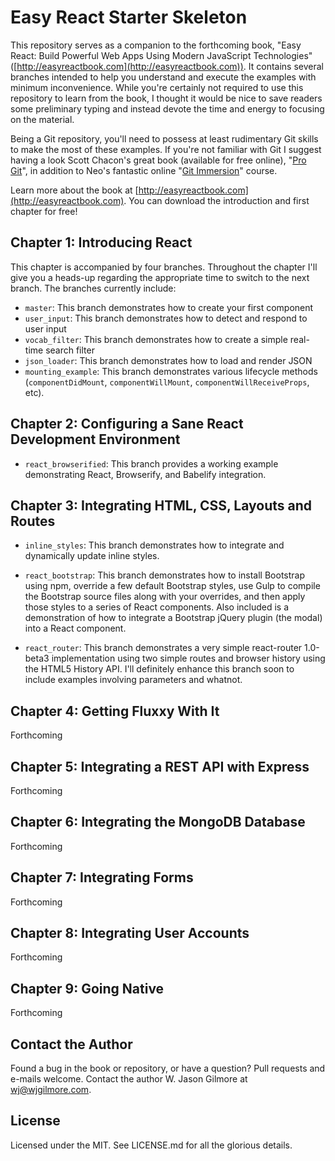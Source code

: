 # Easy React Starter Skeleton

This repository serves as a companion to the forthcoming book, "Easy React: Build Powerful Web Apps Using Modern JavaScript Technologies" ([http://easyreactbook.com](http://easyreactbook.com)). It contains several branches intended to help you understand and execute the examples with minimum inconvenience. While you're certainly not required to use this repository to learn from the book, I thought it would be nice to save readers some preliminary typing and instead devote the time and energy to focusing on the material.

Being a Git repository, you'll need to possess at least rudimentary Git skills to make the most of these examples. If you're not familiar with Git I suggest having a look Scott Chacon's great book (available for free online), "[Pro Git](https://git-scm.com/book)", in addition to Neo's fantastic online "[Git Immersion](http://gitimmersion.com/)" course.

Learn more about the book at [http://easyreactbook.com](http://easyreactbook.com). You can download the introduction and first chapter for free!

## Chapter 1: Introducing React

This chapter is accompanied by four branches. Throughout the chapter I'll give you a heads-up regarding the appropriate time to switch to the next branch. The branches currently include:

* `master`: This branch demonstrates how to create your first component
* `user_input`: This branch demonstrates how to detect and respond to user input
* `vocab_filter`: This branch demonstrates how to create a simple real-time search filter
* `json_loader`: This branch demonstrates how to load and render JSON
* `mounting_example`: This branch demonstrates various lifecycle methods (`componentDidMount`, `componentWillMount`, `componentWillReceiveProps`, etc).

## Chapter 2: Configuring a Sane React Development Environment

* `react_browserified`: This branch provides a working example demonstrating React, Browserify, and Babelify integration.

## Chapter 3: Integrating HTML, CSS, Layouts and Routes

* `inline_styles`: This branch demonstrates how to integrate and dynamically update inline styles.

* `react_bootstrap`: This branch demonstrates how to install Bootstrap using npm, override a few default Bootstrap styles, use Gulp to compile the Bootstrap source files along with your overrides, and then apply those styles to a series of React components. Also included is a demonstration of how to integrate a Bootstrap jQuery plugin (the modal) into a React component.

* `react_router`: This branch demonstrates a very simple react-router 1.0-beta3 implementation using two simple routes and browser history using the HTML5 History API. I'll definitely enhance this branch soon to include examples involving parameters and whatnot.

## Chapter 4: Getting Fluxxy With It

Forthcoming

## Chapter 5: Integrating a REST API with Express

Forthcoming

## Chapter 6: Integrating the MongoDB Database

Forthcoming

## Chapter 7: Integrating Forms

Forthcoming

## Chapter 8: Integrating User Accounts

Forthcoming

## Chapter 9: Going Native

Forthcoming

## Contact the Author

Found a bug in the book or repository, or have a question? Pull requests and e-mails welcome. Contact the author W. Jason Gilmore at wj@wjgilmore.com.

## License

Licensed under the MIT. See LICENSE.md for all the glorious details.
